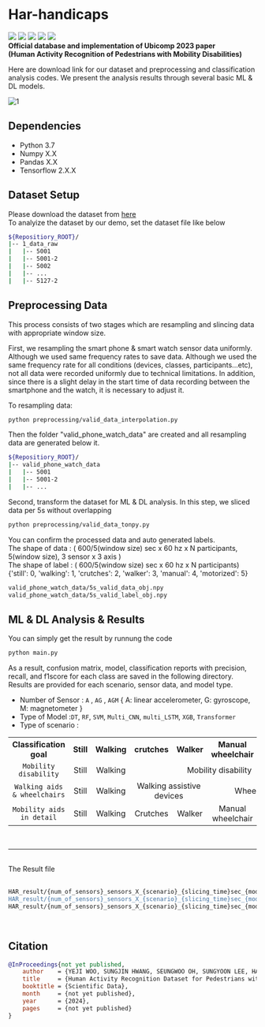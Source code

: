 # Har-handicaps
<img src="https://img.shields.io/badge/Python-blue?logo=Python&logoColor=white"/> <img src="https://img.shields.io/badge/Zenodo-FF9E0F"/> <img src="https://img.shields.io/github/languages/code-size/HAR-handicaps/survive"/> <img src="https://img.shields.io/badge/Smart Phone-green"/> <img src="https://img.shields.io/badge/Smart Watch-yellow"/>  
**Official database and implementation of Ubicomp 2023 paper  
(Human Activity Recognition of Pedestrians with Mobility Disabilities)**

Here are download link for our dataset and  preprocessing and classification analysis codes.
We present the analysis results through several basic ML & DL models.

![1](https://github.com/myLABtemp/HAR-handicaps/assets/81300282/55a0f356-6bdd-4722-a58e-625582c247e1)


## Dependencies
- Python 3.7
- Numpy X.X
- Pandas X.X
- Tensorflow 2.X.X

## Dataset Setup

Please download the dataset from [here](https://127.0.0.1)  
To analyize the dataset by our demo, set the dataset file like below
```bash
${Repositiory_ROOT}/
|-- 1_data_raw
|   |-- 5001
|   |-- 5001-2
|   |-- 5002
|   |-- ...
|   |-- 5127-2
```

## Preprocessing Data
This process consists of two stages which are resampling and slincing data with appropriate window size.

First, we resampling the smart phone & smart watch sensor data uniformly. Although we used same frequency rates to save data.
Although we used the same frequency rate for all conditions (devices, classes, participants...etc), not all data were recorded uniformly due to technical limitations.
In addition, since there is a slight delay in the start time of data recording between the smartphone and the watch, it is necessary to adjust it.

To resampling data:

```bash
python preprocessing/valid_data_interpolation.py
```

Then the folder "valid_phone_watch_data" are created and all resampling data are generated below it. 
```bash
${Repositiory_ROOT}/
|-- valid_phone_watch_data
|   |-- 5001
|   |-- 5001-2
|   |-- ...
```

Second, transform the dataset for ML & DL analysis. In this step, we sliced data per 5s without overlapping  

```bash
python preprocessing/valid_data_tonpy.py
```

You can confirm the processed data and auto generated labels.  
The shape of data : ( 600/5(window size) sec x 60 hz x N participants, 5(window size), 3 sensor x 3 axis )  
The shape of label : ( 600/5(window size) sec x 60 hz x N participants) {'still': 0, 'walking': 1, 'crutches': 2, 'walker': 3, 'manual': 4, 'motorized': 5}  

```bash
valid_phone_watch_data/5s_valid_data_obj.npy
valid_phone_watch_data/5s_valid_label_obj.npy
```

## ML & DL Analysis & Results
You can simply get the result by runnung the code 

```bash
python main.py
```

As a result, confusion matrix, model, classification reports with precision, recall, and f1score for each class are saved in the following directory.
Results are provided for each scenario, sensor data, and model type.

* Number of Sensor : `A` , `AG` , `AGM`  { A: linear accelerometer, G: gyroscope, M: magnetometer }  
* Type of Model :`DT`, `RF`, `SVM`, `Multi_CNN`, `multi_LSTM`, `XGB`, `Transformer`  
* Type of scenario :  

<table style="text-align:center" width="900" >
  <tr style>
    <th width="300">Classification goal</th>
    <th width="100">Still</th>
    <th width="100">Walking</th>
    <th width="100">crutches</th>
    <th width="100">Walker</th>
    <th width="100">Manual wheelchair</th>
    <th width="100">Electric wheelchair</th>
  </tr>
   <tr style="text-align:center">
    <td><code>Mobility disability</code></td>
    <td>Still</td>
    <td>Walking</td>
    <td colspan="4">Mobility disability</td>
  </tr>
  <tr style="text-align:center">
    <td><code>Walking aids & wheelchairs</code></td>
    <td>Still</td>
    <td>Walking</td>
    <td colspan="2">Walking assistive devices</td>
    <td colspan="2">Wheelchairs</td>
  </tr>
   <tr style="text-align:center">
    <td><code>Mobility aids in detail</code></td>
    <td>Still</td>
    <td>Walking</td>
    <td>Crutches</td>
    <td>Walker</td>
    <td>Manual wheelchair</td>
    <td>Electric wheelchair</td>
  </tr>
</table>
  
<br/>

***  
<br/>  
The Result file  
<br/>
<br/>

```bash
HAR_result/{num_of_sensors}_sensors_X_{scenario}_{slicing_time}sec_{model_type}_{split}_result-{fold}.txt" // classification_reports
HAR_result/{num_of_sensors}_sensors_X_{scenario}_{slicing_time}sec_{model_type}_{split}.t" // model
HAR_result/{num_of_sensors}_sensors_X_{scenario}_{slicing_time}sec_{model_type}_{split}_model-{fold}.png" // confusion matrix
```

<br/>

## Citation

```BibTeX
@InProceedings{not yet published,
    author    = {YEJI WOO, SUNGJIN HWANG, SEUNGWOO OH, SUNGYOON LEE, HANSUNG KIM, JAEHYUK CHA, KWANGUK (KENNY) KIM*},
    title     = {Human Activity Recognition Dataset for Pedestrians with Mobility Disabilities},
    booktitle = {Scientific Data},
    month     = {not yet published},
    year      = {2024},
    pages     = {not yet published}
}
```


